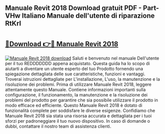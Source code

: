 ## Manuale Revit 2018 Download gratuit PDF - Part-VHw Italiano Manuale dell'utente di riparazione RtKrl

# <h2><a href="http://dfaae1o.blite.top/?on=Manuale+Revit+2018">🔗Download 👉🔴 Manuale Revit 2018</a></h2>

[![Manuale Revit 2018 download](https://i.imgur.com/lujVjoI.png)](http://dfaae1o.blite.top/?on=Manuale+Revit+2018)
Saluti e benvenuto nel manuale Dell'utente per il tuo REDDDDDDD appena acquistato. Questa guida ha lo scopo di aiutarti a diventare un utente esperto del tuo Prodotto fornendo una spiegazione dettagliata delle sue caratteristiche, funzioni e vantaggi. Troverai istruzioni dettagliate per L'installazione, L'uso, la manutenzione e la risoluzione dei problemi. Prima di utilizzare Manuale Revit 2018, leggere attentamente questo Manuale. Contiene informazioni importanti sulla configurazione, il funzionamento, la manutenzione e la risoluzione dei problemi del prodotto per garantire che sia possibile utilizzare il prodotto in modo efficace ed efficiente. Questo Manuale Revit 2018 è dotato di funzionalità complete per soddisfare le diverse esigenze. Confidiamo che Manuale Revit 2018 sia stata una risorsa accurata e dettagliata per i tuoi sforzi per padroneggiare il tuo nuovo dispositivo. In caso di domande o dubbi, contattare il nostro team di assistenza clienti.

